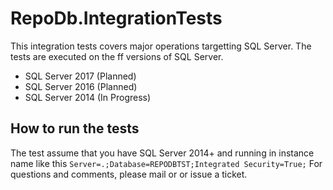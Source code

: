 ﻿
# RepoDb.IntegrationTests #

This integration tests covers major operations targetting SQL Server. 
The tests are executed on the ff versions of SQL Server.

- SQL Server 2017 (Planned)
- SQL Server 2016 (Planned)
- SQL Server 2014 (In Progress)


## How to run the tests ##

The test assume that you have SQL Server 2014+ and running in instance name like this `Server=.;Database=REPODBTST;Integrated Security=True;`
For questions and comments, please mail or or issue a ticket.